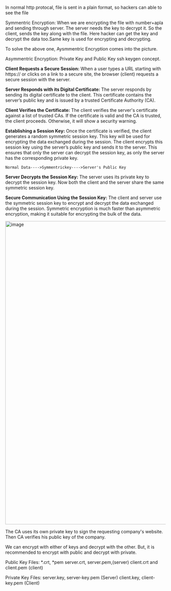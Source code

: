 In normal http protocal, file is sent in a plain format, so hackers can able to see the file 

Symmentric Encryption:
When we are encrypting the file with number+apla and sending through server. The server needs the key to decrypt it. So the client, sends the key along with the file. Here hacker can get the key and decrypt the data too.Same key is used for encrypting and decrypting.

To solve the above one, Aysmmentric Encryption comes into the picture.

Asymmentric Encryption:
Private Key and Public Key 
ssh keygen concept.

**Client Requests a Secure Session:**
When a user types a URL starting with https:// or clicks on a link to a secure site, the browser (client) requests a secure session with the server.

**Server Responds with its Digital Certificate:**
The server responds by sending its digital certificate to the client. This certificate contains the server’s public key and is issued by a trusted Certificate Authority (CA).

**Client Verifies the Certificate:**
The client verifies the server's certificate against a list of trusted CAs. If the certificate is valid and the CA is trusted, the client proceeds. Otherwise, it will show a security warning.

**Establishing a Session Key:**
Once the certificate is verified, the client generates a random symmetric session key. This key will be used for encrypting the data exchanged during the session.
The client encrypts this session key using the server’s public key and sends it to the server. This ensures that only the server can decrypt the session key, as only the server has the corresponding private key.
```
Normal Data---->Symmentrickey---->Server's Public Key
```
**Server Decrypts the Session Key:**
The server uses its private key to decrypt the session key. Now both the client and the server share the same symmetric session key.

**Secure Communication Using the Session Key:**
The client and server use the symmetric session key to encrypt and decrypt the data exchanged during the session. Symmetric encryption is much faster than asymmetric encryption, making it suitable for encrypting the bulk of the data.


<img width="950" alt="image" src="https://github.com/KALYANKUMAR13/k8s-Cluster/assets/35223898/b34ddb77-184d-418c-b71d-932937c022de">

The CA uses its own private key to sign the requesting company's website. Then CA verifies his public key of the company.

We can encrypt with either of keys and decrypt with the other. But, it is recommended to encrypt with public and decrypt with private.

Public Key Files:
*.crt, *pem
server.crt, server.pem,(server) 
client.crt and client.pem (client)

Private Key Files:
server.key, server-key.pem (Server)
client.key, client-key.pem (Client)


